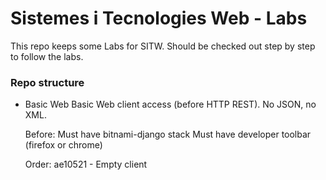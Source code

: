 # Sistemes i Tecnologies Web - Labs #


This repo keeps some Labs for SITW. Should be checked out step by step
to follow the labs.

### Repo structure ###

* Basic Web
    Basic Web client access (before HTTP REST). No JSON, no XML.

    Before:
        Must have bitnami-django stack
        Must have developer toolbar (firefox or chrome)

    Order:
        ae10521 - Empty client


